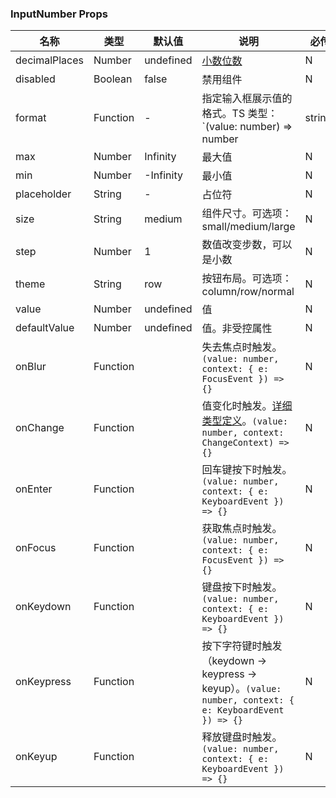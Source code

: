 
### InputNumber Props
名称 | 类型 | 默认值 | 说明 | 必传
-- | -- | -- | -- | --
decimalPlaces | Number | undefined | [小数位数](https://en.wiktionary.org/wiki/decimal_place) | N
disabled | Boolean | false | 禁用组件 | N
format | Function | - | 指定输入框展示值的格式。TS 类型：`(value: number) => number | string` | N
max | Number | Infinity | 最大值 | N
min | Number | -Infinity | 最小值 | N
placeholder | String | - | 占位符 | N
size | String | medium | 组件尺寸。可选项：small/medium/large | N
step | Number | 1 | 数值改变步数，可以是小数 | N
theme | String | row | 按钮布局。可选项：column/row/normal | N
value | Number | undefined | 值 | N
defaultValue | Number | undefined | 值。非受控属性 | N
onBlur | Function |  | 失去焦点时触发。`(value: number, context: { e: FocusEvent }) => {}` | N
onChange | Function |  | 值变化时触发。[详细类型定义](https://github.com/TDesignOteam/tdesign-react/blob/main/src/input-number/type.ts)。`(value: number, context: ChangeContext) => {}` | N
onEnter | Function |  | 回车键按下时触发。`(value: number, context: { e: KeyboardEvent }) => {}` | N
onFocus | Function |  | 获取焦点时触发。`(value: number, context: { e: FocusEvent }) => {}` | N
onKeydown | Function |  | 键盘按下时触发。`(value: number, context: { e: KeyboardEvent }) => {}` | N
onKeypress | Function |  | 按下字符键时触发（keydown -> keypress -> keyup）。`(value: number, context: { e: KeyboardEvent }) => {}` | N
onKeyup | Function |  | 释放键盘时触发。`(value: number, context: { e: KeyboardEvent }) => {}` | N
